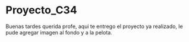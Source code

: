 # Proyecto_C34
Buenas tardes querida profe, aqui te entrego el proyecto ya realizado, le pude agregar imagen al fondo y a la pelota.

